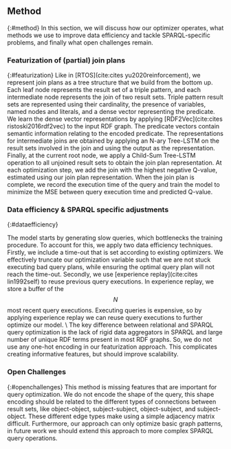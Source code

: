 ## Method
{:#method}
In this section, we will discuss how our optimizer operates, what methods we use to improve data efficiency and tackle SPARQL-specific problems, and finally what open challenges remain.

### Featurization of (partial) join plans
{:#featurization} 
Like in [RTOS](cite:cites yu2020reinforcement), we represent join plans as a tree structure that we build from the bottom up. Each leaf node represents the result set of a triple pattern, and each intermediate node represents the join of two result sets. Triple pattern result sets are represented using their cardinality, the presence of variables, named nodes and literals, and a dense vector representing the predicate. We learn the dense vector representations by applying [RDF2Vec](cite:cites ristoski2016rdf2vec) to the input RDF graph. The predicate vectors contain semantic information relating to the encoded predicate. The representations for intermediate joins are obtained by applying an N-ary Tree-LSTM on the result sets involved in the join and using the output as the representation. Finally, at the current root node, we apply a Child-Sum Tree-LSTM operation to all unjoined result sets to obtain the join plan representation. At each optimization step, we add the join with the highest negative Q-value, estimated using our join plan representation. When the join plan is complete, we record the execution time of the query and train the model to minimize the MSE between query execution time and predicted Q-value.


<!-- The optimizer chooses the next join by enumerating over all possible virtual root nodes from the current plan. It predicts the Q-value of the added join based on the virtual node representation. The optimizer then chooses the join that minimizes this Q-value and adds it to the join plan. When the join plan is complete, we execute the query and record its execution time. The model, which includes the tree-LSTM layers is then trained to minimize the Mean Squared Error (MSE) between the predicted Q-value and the actual query execution time. -->

### Data efficiency & SPARQL specific adjustments
{:#dataefficiency}

The model starts by generating slow queries, which bottlenecks the training procedure. To account for this, we apply two data efficiency techniques. Firstly, we include a time-out that is set according to existing optimizers. We effectively truncate our optimization variable such that we are not stuck executing bad query plans, while ensuring the optimal query plan will not reach the time-out. Secondly, we use [experience replay](cite:cites lin1992self) to reuse previous query executions. In experience replay, we store a buffer of the $$N$$ most recent query executions. Executing queries is expensive, so by applying experience replay we can reuse query executions to further optimize our model. \\
The key difference between relational and SPARQL query optimization is the lack of rigid data aggregators in SPARQL and large number of unique RDF terms present in most RDF graphs. So, we do not use any one-hot encoding in our featurization approach. This complicates creating informative features, but should improve scalability. 

### Open Challenges
{:#openchallenges}
This method is missing features that are important for query optimization. We do not encode the shape of the query, this shape encoding should be related to the different types of connections between result sets, like object-object, subject-subject, object-subject, and subject-object. These different edge types make using a simple adjacency matrix difficult. Furthermore, our approach can only optimize basic graph patterns, in future work we should extend this approach to more complex SPARQL query operations.
